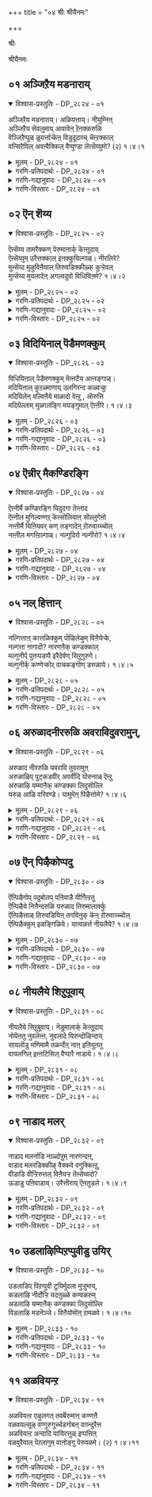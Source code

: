 +++
title = "०४ श्रीः श्रीयैनमः"

+++

श्रीः

श्रीयैनमः

## ०१ अञ्जिऱैय मडनाराय्

<details open><summary>विश्वास-प्रस्तुतिः - DP_२८२४ - ०१</summary>

अञ्जिऱैय मडनाराय्। अळियत्ताय्। नीयुम्निऩ्  
अञ्जिऱैय सेवलुमाय् आवावॆऩ् ऱॆऩक्करुळि  
वॆञ्जिऱैप्पुळ् ळुयर्त्ताऱ्कॆऩ् विडुदूदाय्च् चॆऩ्ऱक्काल्  
वऩ्सिऱैयिल् अवऩ्वैक्किल् वैप्पुण्डा लॆऩ्सॆय्युमो? (२) १।४।१
</details>

<details><summary>मूलम् - DP_२८२४ - ०१</summary>

अञ्जिऱैय मडनाराय्। अळियत्ताय्। नीयुम्निऩ्  
अञ्जिऱैय सेवलुमाय् आवावॆऩ् ऱॆऩक्करुळि  
वॆञ्जिऱैप्पुळ् ळुयर्त्ताऱ्कॆऩ् विडुदूदाय्च् चॆऩ्ऱक्काल्  
वऩ्सिऱैयिल् अवऩ्वैक्किल् वैप्पुण्डा लॆऩ्सॆय्युमो? (२) १।४।१
</details>

<details><summary>गरणि-प्रतिपदार्थः - DP_२८२४ - ०१</summary>

अम् शिऱैय= सुन्दरवाद रॆक्कॆगळुळ्ळ, मडम् = मुग्ध \(तिळिमनस्सिन\), नाराय् = कॊक्करॆये अळियत्ताय् = कनिकरिसुववळागि, नीयुम् = नीनू, निन् = निन्न, अम् शिऱैय = अन्दवाद रॆक्कॆगळ, शेवलुम् आय् = गण्डुकॊक्करॆयू कूडि, आ आ ऎन्ऱु = अय्यो, अय्यो, ऎन्दु, ऎनक्कू = नन्नल्लि, अरुळि = करुणिसि, वॆम् शिऱै = कॆम्पनॆय \(तीक्ष्णवाद\) रॆक्कॆगळ, पुळ् = पक्षियन्नु, उयर् त्तार् क्कु = ध्वजवागि उळ्ळवरिगॆ, ऎन् = नन्न, विडुतूदाय् = कळुहिसिद् दूतळागि, शॆन्ऱक्काल् = होदरॆ \(होदॆयादरॆ\), वन् शिऱैयिल् = कठिणवाद सॆरॆयल्लि, अवन् = अवनु, वैक्किल् = इडुवुदादरॆ, वैप्पु उण्डाल् = आ सॆरॆवासवन्नु अनुभविसुवन्तादरॆ, ऎन् शॆय्युमो = एनागुवुदो? 
</details>

<details><summary>गरणि-गद्यानुवादः - DP_२८२४ - ०१</summary>

सुन्दरवाद रॆक्कॆगळुळ्ळ मुग्ध\(तिळिमनस्सिन\) कॊक्करॆये, \(नन्नन्नु\) कनिकरिसुववळागि, नीनू अन्दवाद रॆक्कॆगळ निन्न गण्डु कॊक्करॆयू कूडि, अय्यो अय्यो ऎन्दु नन्नल्लि करुणिसि, कॆम्पनॆय \(तीक्ष्णवाद\) रॆक्कॆगळ पक्षियन्नु ध्वजवागि उळ्ळवरिगॆ नानु कळुहिसिद दूतळागि होदॆयादरॆ, अवनु \(निम्मन्नु\) कठिणवाद सॆरॆयल्लिरिसुवुदादरॆ, आ सॆरॆमासवन्नु \(नीवु\) अनुभविसुवन्तादरॆ, एनागुवुदो? एनु माडुवुदो? 
</details>

<details><summary>गरणि-विस्तारः - DP_२८२४ - ०१</summary>

इल्लि आळ्वाररु तम्मन्न् ’नायकि’ यागि भाविसिकॊण्डिद्दारॆ. ई नायकिगॆ तन्न प्रियतमनाद ’परमपुरुष’नन्नु कूडिकॊळ्ळबेकॆम्ब महदाशॆ. अगलिकॆय विरहदिन्द तपिसुत्तिद्दाळॆ. तन्न मनद इङ्गितवन्नु तन्न प्रियतमनिगॆ तिळियपडिसुवुदादरू हेगॆ? 

नायकि कॊक्करॆय दम्पतिगळन्नुनोडुत्ताळॆ. अवु आनन्ददिन्द विहरिसुत्तिवॆ. एकाङ्गियागि विरहवेदनॆयन्नु अनुभविसुव तन्नल्लिअवु कनिकरगॊळ्ळबहुदल्लवे? तिळिमनस्सिन हक्किगळाद्दरिन्द, अवुगळन्नु तानु बेडबहुदष्टॆ. तन्न प्रियतमन बळिगॆ कळुहिसबहुदष्टॆ. हक्किगळागि अवु ऎल्लिगॆ बेकॆन्दरॆ अल्लिगॆ हारिहोगबहुदल्ल\! 

हीगॆल्ल योचिसि, नायकियु कॊक्करॆगळन्नु हॊगळि, हुरिदुम्बिसि, गरुडध्वजनाद तन्न स्वामियबळिगॆ तनगागि प्रेमदौत्यवन्नु नडॆसबेकॆन्दु बेडिकॊळ्ळुत्ताळॆ. 

नायकि\(यागि आळ्वाररु\) हेळुत्ताळॆ- कॊक्करॆये निन्न रॆक्कॆगळु ऎष्टु सुन्दर\! निन्न मनस्सु तिळियादद्दु. निन्न पतियू सह सुन्दरने. अवन रॆक्कॆगळु अन्दवागिवॆ. नीविब्बरू दम्पतिगळागि सुखवागि विहरिसुत्तिद्दीरि. नन्नन्नु कण्डिरा? पतियिन्द अगलिद विरहि नानु. नन्न ई परिस्थितिगॆ नीवु मरुगुवुदिल्लवे? नन्नल्लि करुणिसि, नीविब्बरू ईग नन्न प्रेमदूतरागि गरुडध्वजनाद निन्न प्रियतमनल्लिगॆ होगि. अवनल्लि नन्न विरह व्यथॆयन्नु अरिकॆमाडि, अवन मनवॊलिसलु प्रयत्निसबेकु. ई कार्यवन्नु नीवु, ननगागि, नडॆसबल्लिरॆम्ब भरवसॆ ननगिदॆ. आदरॆ, ऒन्दु वेळॆ, स्वामियु निम्मन्नु सॆरॆयल्लिरिसिदरॆ सॆरॆवासवन्नु नीवु अनुभविसबेकागि बन्दरॆ, एनु माडुवुदु? इदॊन्दु अञ्जिकॆ ननगिदॆयल्ल\! इल्लवे, नाने उपेक्षितलादरो? 

भगवन्तन बळि सारिदवरु अमररागि पूर्णतॆयन्नु नडॆयुवुदन्नू, नित्यानन्दवन्ननुभाविसुवुदन्नू ’सॆरॆवास’ वॆन्नोणवे? 

भगवन्त बळि सारिदवरु मत्तॆ ई दुःखसङ्कटगळ लोकक्कॆ बरदे होगबहुदु, अष्टॆ. इदन्नु ’कठिण सॆरॆवास’ ऎन्नुवुदे? 

इल्लि ’कॊक्करॆ’य कार्यभारवेनु? दयावरूपिणियाद श्रीदेवियु भक्तनल्लि करुणिसि, तन्न पतियाद भगवन्तनल्लि भक्तनिगॆ अनुग्रहिसॆन्दु अरिकॆ माडुवुदु कॊक्करॆय कार्यभारवो? इल्लवे, ज्ञानवैराग्यगळॆम्ब ऎरडु रॆक्कॆगळन्नू भक्तियॆम्ब देहवन्नू हॊत्तु, भक्तनन्नु भगवन्तनॊडनॆ कूडिसुव आचार्यनन्तॆ इल्लिकॊक्करॆय कार्यभारवो? इल्लवे भक्तन परभक्ति, परज्ञान \(ऎरडु रॆक्कॆगळु\), मत्तु परमभक्ति\(देह\)गळे कॊक्करॆय कार्यभार नडॆसुवुदो?
</details>

## ०२ ऎन् शॆय्य

<details open><summary>विश्वास-प्रस्तुतिः - DP_२८२५ - ०२</summary>

ऎऩ्सॆय्य तामरैक्कण् पॆरुमाऩार्क् कॆऩ्तूदाय्  
ऎऩ्सॆय्युम् उरैत्तक्काल् इऩक्कुयिल्गाळ्। नीरलिरे?  
मुऩ्सॆय्द मुऴुविऩैयाल् तिरुवडिक्कीऴ्क् कुऱ्ऱेवल्  
मुऩ्सॆय्य मुयलादेऩ् अगल्वदुवो विधियिऩमे? १।४।२
</details>

<details><summary>मूलम् - DP_२८२५ - ०२</summary>

ऎऩ्सॆय्य तामरैक्कण् पॆरुमाऩार्क् कॆऩ्तूदाय्  
ऎऩ्सॆय्युम् उरैत्तक्काल् इऩक्कुयिल्गाळ्। नीरलिरे?  
मुऩ्सॆय्द मुऴुविऩैयाल् तिरुवडिक्कीऴ्क् कुऱ्ऱेवल्  
मुऩ्सॆय्य मुयलादेऩ् अगल्वदुवो विधियिऩमे? १।४।२
</details>

<details><summary>गरणि-प्रतिपदार्थः - DP_२८२५ - ०२</summary>

ऎन् =नन्न, शॆय्यतामरैक्कण् = कॆन्दावरॆयन्तॆ कण्णुगळुळ्ळ, पॆरुमानार् क्कु = परमपुरुषनिगॆ, ऎन् तूदाय् = नन्न दूतरागि, ऎन् शॆय्युम् = नन्न-- उरैत्तक्काल् = अरिकॆ माडिदिरादरॆ, इनम् कुयिल् हाळ् = गुम्पाद कोगिलॆगळे, नीर् अलिरे = नीवु तप्पितस्थरल्ल, मुन् शॆय्द = \(नानु\) हिन्दॆ माडिद, मुऴुविनैयाल् = घोरपापगळिन्द, तिरुवडिक्कीऴ् = भगवन्तन तिरुवडितलदल्लि, कुट्रेवल् = कैङ्कर्यगळन्नु \(दास्यवन्नु\), मुन् = हिन्दॆये, शॆय्य = माडुवुदक्कॆ, मुयलादेन् = प्रयत्निसदादॆ, अहल् वदुवॊ = अगलिरुवुदेयो, विदि = नियम \(क्रम\), इनमे = इन्नु मेलू. 
</details>

<details><summary>गरणि-गद्यानुवादः - DP_२८२५ - ०२</summary>

गुम्पाद कोगिलॆगळे, कॆन्दावरॆयन्तॆ कण्णुगळुळ्ळ नन्न परमपुरुषनिगॆ नन्न दूतरागि नन्न प्रयत्नवन्नु अरिकॆ माडिदिरादरॆ, निम्मदु तप्पल्ल. नानु हिन्दॆ माडिद घोरपापगळिन्द भगवन्तन तिरुवडितलदल्लि \(नन्न\) दास्यवन्नु \(कैङ्कर्यवन्नु\) हिन्दॆये माडुवुदक्कॆ यत्निसदॆ होदॆ. अगलिरुवुदेयो नियम \(विधि\) इन्नु मेलॆ? 
</details>

<details><summary>गरणि-विस्तारः - DP_२८२५ - ०२</summary>

हिन्दिन पाशुरदल्लि नायकियु कॊक्करॆयन्नु तन्न प्रेमदूतनागॆन्दु प्रार्थिसिदळु. दूतनागि अदुमाडबेकाद्देनु ऎम्बुदन्ने कॊक्करॆगॆ तिळिसलिल्ल. “नीनु अल्लिगॆ होदाग, निन्नन्नु सॆरॆमाडिदरॆ, एनु गति?” ऎन्दु अञ्जिकॆयन्नु व्यक्तपडिसिदळु, अष्टॆ. 

ई पाशुरदल्लि नायकिय कण्णु कोगिलॆय गुम्पिन मेलॆ बित्तु. गुम्पिनल्लि गण्डु हॆण्णु कोगिलॆगळु चॆन्नागि बॆरॆतुकॊण्डु आनन्ददिन्द हाडुत्ता कालकळॆयुवुदन्नु नायकि कण्डळु. 

नायकि हेळुत्ताळॆ- गुम्पागि कूडि आनन्दिसुव कोगिलॆगळे, नीवु नन्न प्रेमदूतरागि, नन्न प्रियतमनाद परम पुरुषनल्लिगॆ होगि कॆन्दावरॆयन्तॆ विशालवाद आकर्षकवाद कण्णुगळुळ्ळवनु अवनु. नानु अवनल्लि अनुरक्तळॆन्दू, अवनन्नु कूडिकॊळ्ळलु तवकिसुत्तिद्देनॆ, ऎम्ब नन्न प्रयत्नवन्नु अवनल्लि अरिकॆमाडिकॊळ्ळिरि. नन्न स्वामियु नन्नल्लि करुणिसिदरन्तु ऒळ्ळॆयदु. हागॆ माडदॆ, नन्न विषयदल्लि असड्डॆ कोरिदनॆन्दरॆ, अदु नन्न तप्पे विना, निम्म दौत्यदिन्द बन्द तप्पल्ल. नानु अनेक जन्मगळ हिन्दिनिन्दलू भगवन्तन तिरुवडिगळ दास्यदल्लि तॊडगिद्दिद्दरॆ? अत्तकडॆ नानु प्रयत्न नडॆसले इल्ल. आद्दरिन्दले, नानु हिन्दिनिन्दलू कडुपातकियागि, भगवन्तनिन्द बेर्पट्टु, विरहियागि गोळिडुत्तिरुवुदु, इन्नु मुन्दॆयू सह इदे नन्न विधियागिरबहुदे?
</details>

## ०३ विदियिनाल् पॆडैमणक्कुम्

<details open><summary>विश्वास-प्रस्तुतिः - DP_२८२६ - ०३</summary>

विधियिऩाल् पॆडैमणक्कुम् मॆऩ्ऩटैय अऩ्ऩङ्गाळ्।  
मदियिऩाल् कुऱळ्माणाय् उलगिरन्द कळ्वऱ्कु  
मदियिलेऩ् वल्विऩैये माळादो वॆऩ्ऱु , ऒरुत्ति  
मदियॆल्लाम् मुळ्गलङ्गि मयङ्गुमाल् ऎऩ्ऩीरे। १।४।३
</details>

<details><summary>मूलम् - DP_२८२६ - ०३</summary>

विधियिऩाल् पॆडैमणक्कुम् मॆऩ्ऩटैय अऩ्ऩङ्गाळ्।  
मदियिऩाल् कुऱळ्माणाय् उलगिरन्द कळ्वऱ्कु  
मदियिलेऩ् वल्विऩैये माळादो वॆऩ्ऱु , ऒरुत्ति  
मदियॆल्लाम् मुळ्गलङ्गि मयङ्गुमाल् ऎऩ्ऩीरे। १।४।३
</details>

<details><summary>गरणि-प्रतिपदार्थः - DP_२८२६ - ०३</summary>

विदियिनाल्= भाग्यवशदिन्द, पॆडै मणङ्गुम् = हॆण्णुहक्कियॊडनॆ कूडिकॊण्डिरुव, मॆल् नडैय = मृदुवाद नडगॆय, अन्नङ्गळ् = हंसगळे, मदियिनाल् = बुद्धिपूर्वकवागिये, कुऱळ् माण् आय् = कुळ्ळब्रह्मचारियागि, उलहु इरन्द = लोकगळन्नु अळॆदुकॊण्ड, कळवर् क्कू = कपटवुळ्ळवरिगॆ, मदियिलेन् = बुद्धियिल्लद नन्न, वल् विनैये = क्रूर पापगळे, माळादो = नाशवागुवुदिल्लवल्ल. ऎन्ऱु = ऎन्दु. ऒरुत्ति = ऒब्बळु, मदियॆल्लाम् = मनस्सॆल्ला, उळ् कलङ्गि = पूर्तियागि कलकिहोगि, मयङ्गुम् = हाळागि होगुत्तिद्दाळॆ \(सर्वनाशगॊळ्ळुत्तिद्दाळॆ\), आल् = अय्यो, ऎन्निरे = ऎन्दु हेळिरि. \(ऎन्निरि\). 
</details>

<details><summary>गरणि-गद्यानुवादः - DP_२८२६ - ०३</summary>

भाग्यवशदिन्द हॆण्णुहक्कियॊडनॆ कूडिकॊण्डिरुव, मृदुवाद नडगॆय हंसगळे, बुद्धिपूर्वकवागिये कुळ्ळ ब्रह्मचारियागि लोकगळन्नु अळॆदुकॊण्ड कपटवुळ्ळवरिगॆ बुद्धियिल्लदवळाद नन्न क्रूरपापगळे नाशवागुवुदिल्लवल्ल ऎन्दु ऒब्बळ मनस्सॆल्ला पूर्तियागि कलकिहोगि सर्वनाशगॊळ्ळुत्तिद्दाळॆ, अय्यो ऎन्दु हेळिरि. 
</details>

<details><summary>गरणि-विस्तारः - DP_२८२६ - ०३</summary>

हिन्दिन पाशुरदल्लि नायकियु कोगिलॆय हिण्डन्नु तन्न कडॆय दूतरन्नागि भगवन्तनल्लिगॆ होगबेकॆन्दु प्रार्थिसिदळु. स्वामिय तिरुवडिगळ सेवॆयल्लि तॊडगलु तन्न पूर्वकृतपापगळे अड्डिमाडुत्तिवॆ ऎम्ब सङ्गतियन्नु भगवन्तनल्लि अरिकॆमाडिरि ऎन्दु बेडिदळु. 

ई पाशुरदल्लि नायकिगॆ हंसदम्पतिगळु ऒदगि बरुत्तवॆ.

हिन्दॆ, ऒन्दु कालदल्लि बलिचक्रवर्तियु तन्न सद्गुणगळिन्दले, अदरल्लू तन्न कॊडुगैयिन्दले, मूरुलोकगळन्नू जयिसुवन्थ समर्थनागिद्दनु. बेडिदवरिगॆ ’इल्ल’वॆन्नदॆ, बेडिद्दन्नु कॊडुत्तिद्दनु. अवनन्नु जयिसुवुदे दुस्तरवायितु. भगवन्तनु अवनन्नु निग्रहिसुवुदक्कागि, बेकॆन्तले \(बुद्धिपूर्वकवागिये\) कुळ्ळब्रह्मचारिय रूपवन्नुतळॆदु, बलिचक्रवर्तिय यागशालॆयन्नु प्रवेशिसि, अल्लि बलिचक्रवर्तियन्नु याचिसिदनु. तन्न हॆज्जॆयल्लि मूरेमूरु हॆज्जॆयष्टु नॆलवन्नु तनगॆ कॊडॆन्दनु. अदन्नु कॊट्टॆनॆन्द कूडले भगवन्तनु तन्न कपट वेषवन्नु तॊरॆदु, त्रिविक्रमनागि बॆळॆदु लोकगळॆल्लवन्नू तन्न ऎरडे हॆज्जॆगळिन्द अळॆदुकॊण्डु, मूरनॆय हॆज्जॆयन्नु बलिचक्रवर्तिय नॆत्तिय मेलिट्टु अवनन्नु अनुग्रहिसिदनु.

इदु भगवन्तन वामन-त्रिविक्रमावतारद प्रशंसॆयष्टॆ. ज्ञानस्वरूपने आगि, ’साटियिल्लद चतुरनागि’ भगवन्तनु सद्गुणवन्तनाद बलिचक्रवर्तिय बळिगॆ ’कपट’ रूपदल्लि बन्दु, याचिसि, अदरिन्दले अवनन्नु अनुग्रहिसिदनाद्दरिन्द, तनगू अदे रीतियल्लि यावुदादरू जाण उपायवन्नु तोरिसिकॊट्टु, अदर मूलक तन्न पापराशियन्नॆल्ला तॊडॆदु हाकलारॆने स्वामि ऎम्बुदु नायकिय हम्बल. 

नायकि हेळुत्ताळॆ- हंसगळे, निम्म भाग्य हिरिदु. नीवु निम्म हॆण्णुगळॊडनॆ कूडिकॊण्डिद्दीरि. ऒट्टागि,मृदुवागि नडॆदाडुत्ता नलिदाडुत्तिद्दीरि. नीवु ननगॆ उपकारमाडबेकु. नन्न प्रियतमनाद परमपुरुषन बळिगॆ होगि नन्न सङ्कटवन्नु अवनिगॆ अरिकॆ माडबेकु. अनेक जन्मगळिन्दलू नानु पापगळन्नु माडुत्तले बन्दिद्देनॆ. अवुगळॆल्लवू ऒट्टागि नन्नन्नु बाधिसुत्तिवॆ. अवुगळन्नु तॊडॆदु हाकुवुदक्कॆ आगुवुदे इल्लवल्ल ऎम्बुदु नन्न सङ्कट. नन्न मनस्सु पूर्तियागि कलकि होगिदॆ. सर्वनाशवागुत्तिदॆ. ई विषयवन्नुनन्न प्रियतमदल्लि नन्न परवागि अरिकॆमाडुविरा?
</details>

## ०४ ऎन्नीर् मैकण्डिरङ्गि

<details open><summary>विश्वास-प्रस्तुतिः - DP_२८२७ - ०४</summary>

ऎऩ्नीर्मै कण्डिरङ्गि यिदुदगा तॆऩ्ऩाद  
ऎऩ्नील मुगिल्वण्णऱ् कॆऩ्सॊलियाऩ् सॊल्लुगेऩो  
नऩ्ऩीर्मै यिऩियवर् कण् तङ्गादॆऩ् ऱॊरुवाय्च्चॊल्  
नऩ्ऩील मगऩ्ऱिल्गाळ्। नल्गुदिरो नल्गीरो? १।४।४
</details>

<details><summary>मूलम् - DP_२८२७ - ०४</summary>

ऎऩ्नीर्मै कण्डिरङ्गि यिदुदगा तॆऩ्ऩाद  
ऎऩ्नील मुगिल्वण्णऱ् कॆऩ्सॊलियाऩ् सॊल्लुगेऩो  
नऩ्ऩीर्मै यिऩियवर् कण् तङ्गादॆऩ् ऱॊरुवाय्च्चॊल्  
नऩ्ऩील मगऩ्ऱिल्गाळ्। नल्गुदिरो नल्गीरो? १।४।४
</details>

<details><summary>गरणि-प्रतिपदार्थः - DP_२८२७ - ०४</summary>

ऎन् = नन्न, नीर् मै = सहजस्वभाववन्नु \(ईगिन स्थितियन्नु\), कण्डु = नोडिदवनागि, इरङ्गि = कनिकरिसि, इदु तहादु = इदु तक्कद्दल्ल, ऎन्नाद = ऎन्नदॆ इरुव, ऎन् = नन्न, नीलमुहिल् वण्णर् क्कू = नीलमेघद बण्णवुळ्ळवरिगॆ, ऎन् शॊल्लि = एनॆन्दु \(एनन्नु\) हेळि, यान् =नानु, शॊल्लुहेनो = हेळबल्लॆनो, नल् नीर् मै = ऒळ्ळॆय गुण \(स्वभाववु\), इनि = इन्नु, अवर् कण् = अवरल्लि, तङ्गादु = उळियुवुदिल्ल, ऎन्ऱु = ऎन्दु, ऒरु वाय् शॊल् = ऒन्दु बायि मातन्नु, नल् = ऒळ्ळॆय, नीलम् = नीलवर्णद, महन्ऱिल् हाळ् = नीरपक्षिगळे, नल् हु दिरो = हेळुविरो, नल् हीरो = हेळलारिरो \(करुणिसलारिरो\)? 
</details>

<details><summary>गरणि-गद्यानुवादः - DP_२८२७ - ०४</summary>

नन्न सहजस्वभाववन्नु \(ईगिन स्थितियन्नु\) नोडिदवनागि, कनिकरिसि, इदु तक्कद्दल्ल ऎन्नदॆ इरुव नन्न नीलमेघद बण्णवुळ्ळवरिगॆ, ’नानु एनॆन्नलि? एनु हेळबल्लॆ? ऒळ्ळॆय गुण \(स्वभाव\)वु इन्नु अवरल्लि उळियुवुदिल्ल’ ऎन्दु ऒन्दु बायिमातन्नु, सुन्दरवाद नीलिबण्णद नीरहक्किगळे, हेळुविरो, \(करुणिसि\) हेळलारिरो? 
</details>

<details><summary>गरणि-विस्तारः - DP_२८२७ - ०४</summary>

हिन्दिन मूरु पाशुरगळल्लि नायकिय मनदल्लि ऒन्दु भरवसॆ इत्तु. तन्न प्रियतमनु तन्नन्नु ऎन्दिगू अलक्षिसुवुदिल्लवॆन्दू, तानु दूतरन्नु कळुहिसिद्दरिन्द तनगॆ ऒळ्ळॆयदे आगुवुदॆन्दू भाविसिद्दळु. ई कारणदिन्द कॊक्करॆयन्नु, कोगिलॆयन्नु, हंसगळन्नु तन्न दूतरन्नागि अवनल्लिगॆ कळुहिसिदळु. तन्न पेचिन परिस्थितियन्नू, अगलिकॆय सङ्कटवन्नू, प्रियतमनॊडनॆ कूडिकॊळ्ळबेकॆम्ब महदाशॆयन्नू दूतर मूलक तिळिसलु यत्निसिदळु. तन्न मर्यादॆगॆ अड्डिबरदन्तॆ, तन्न प्रियतमन तिरुवडिगळ सेवॆगॆ अड्डियागुत्तिरुव जन्मजन्मगळ क्रूरपापगळन्नु तॊडॆदु हाकुवुदक्कॆ तक्क मार्ग तनगॆ तिळियलिल्लवॆन्दू, आ बगॆगॆ तन्न सङ्कटवन्नु प्रियतमनल्लि अरिकॆमाडिकॊळ्ळबेकॆन्दु दूतरिगॆ हेळिद्दळु. आ तन्न दूतरु तन्न मनवियन्नु तन्न प्रियतमनिगॆ तिळिसिदरो इल्लवो ऎम्ब अनुमानकण्डु बन्तु.

ईग, नायकि मत्तॊन्दु दूतनन्नु कण्डुकॊण्डिद्दाळॆ. नीलिबण्णद नीरहक्किगळु अवु. 

नायकि हेळुत्ताळॆ- सुन्दरवाद नीलिय नीरहक्किगळे, नन्न हिन्दिन दूतर मातिगॆ ओगॊट्टु नन्न प्रियतमनु नन्न बळिगॆ ई वेळॆगॆ बरबहुदित्तु, बरलिल्ल. नन्न सहज स्वभाववेनॆम्बुदन्नू नन्न ईगिन परिस्थितियन्नू अवनु अरितिद्दानॆ. आदरू नन्नल्लि मरुकगॊळ्ळलिल्ल. इदॆल्ल निनगॆ तक्कद्दल्ल. हीगॆ सङ्कटपडबारदु. अधैर्यपडबेड” ऎम्ब ऒन्दॆरडु समाधानद मातुगळन्नादरू हेळिहोगबहुदित्तु. नन्न नीलमेघश्यामनिगॆ नानु हेळि कळुहिसुवुदादरू एनिदॆ? तिळिवळिकॆ इल्लद नानु एनु हेळबल्लॆ? आदरॆ नम्बिदवर विषयदल्लि अवनु हीगॆये उदासीननागि नडॆयुत्ता होदरॆ, अवन सद्गुणगळू अवन ऒळ्ळॆय स्वभावगळू, इन्नु मुन्दॆ, अवनल्लि उळियुवुदिल्ल ऎम्ब ऒन्दु मातन्नु मात्रवे हेळिरि. हेळुविरो? हेळलारिरो? हेळुवुदिल्लवो?
</details>

## ०५ नल् हित्तान्

<details open><summary>विश्वास-प्रस्तुतिः - DP_२८२८ - ०५</summary>

नल्गित्ताऩ् कात्तळिक्कुम् पॊऴिलेऴुम् विऩैयेऱ्के,  
नल्गत्ता ऩागादॊ? नारणऩैक् कण्डक्काल्  
मल्गुनीर्प् पुऩऱ्पडप्पै इरैदेर्वण् सिऱुगुरुगे।  
मल्गुनीर्क् कण्णेऱ्कोर् वाचकङ्गॊण् डरुळाये। १।४।५
</details>

<details><summary>मूलम् - DP_२८२८ - ०५</summary>

नल्गित्ताऩ् कात्तळिक्कुम् पॊऴिलेऴुम् विऩैयेऱ्के,  
नल्गत्ता ऩागादॊ? नारणऩैक् कण्डक्काल्  
मल्गुनीर्प् पुऩऱ्पडप्पै इरैदेर्वण् सिऱुगुरुगे।  
मल्गुनीर्क् कण्णेऱ्कोर् वाचकङ्गॊण् डरुळाये। १।४।५
</details>

<details><summary>गरणि-प्रतिपदार्थः - DP_२८२८ - ०५</summary>

नल् हि तान् = ताने सृष्टिसिद, पॊऴिल् एऴुम् = एळु लोकगळू, कान्दु = सुट्टुहोगुवुदन्नु, अळिक्कूम् = कापाडुववनु, विनैयोऱ् के = पापगळन्नु माडिदवळिगॆ \(पापिष्ठळाद ननगॆ\) नल् ह तान् = कृपॆमाडुवुदे, आहादो = आगदो, नार्‍अणनै = नारायणनन्नु, कण्डक्काल् = कण्डरॆ, मल् हु =तुम्बिरुव, नीर् = नीरिन, पुनल् = प्रवाहद, पडप्पै = मग्गुलप्रदेशगळल्लि, इरै = आहारवन्नु, तेर् = हुडुकुव, वण् = सॊबगिन, शिऱु कुरुहे = चिक्कबकपक्षिये, मल् हु नीर् = नीरु तुम्बिरुव, कण्णिऱ् कु = कण्णिनवळिगॆ \(ननगॆ\), ओर् वाशहम् = ऒन्दु मातन्नु, \(वार्तॆयन्नु\), कॊण्डु = तन्दु, अरुळाये = कृपॆ माडु. 
</details>

<details><summary>गरणि-गद्यानुवादः - DP_२८२८ - ०५</summary>

ताने सृष्टिसिद एळु लोकगळू सुट्टु हाळागदन्तॆ कापाडुववनिगॆ पापिष्ठळाद नन्नल्लि कृपॆमाडुवुदक्कॆ आगुवुदिल्लवे? तुम्बु नीरिन प्रवाहद मग्गुल प्रदेशगळल्लि आहारवन्नु हुडुकुव चिक्क बकपक्षिये. नारायणनन्नु कण्डरॆ \(कण्डाग\) नीरु तुम्बिरुव कण्णिनवळाद ननगॆ ऒन्दु वार्तॆयन्नु तन्दु कृपॆ माडु. 
</details>

<details><summary>गरणि-विस्तारः - DP_२८२८ - ०५</summary>

हिन्दिन पाशुरदल्लि नायकियु तन्न प्रियतमनन्नु कुरितु स्वल्प मार्मिकवागिये मातनाडिदळु.; आदरॆ, ई पाशुरदल्लि अवळु विरहियागि, प्रेमियागि, मातनाडुत्तिद्दाळॆ.

महामहिमनाद भगवन्तनिगॆ यावुदु तानॆ असाध्य? प्रळयकालबन्दाग, ताने सृष्टिसिद एळु लोकगळू सुट्टु नाशवागुव स्थितियल्लिद्दाग, अवष्टन्नू अवनु तन्न हॊट्टॆयल्लि अडगिसिट्टुकॊण्डु कापाडिदनल्लवे? पापिष्ठळाद ऒब्ब हॆङ्गसिन पापगळन्नु तॊडॆदुहाकि, अवळन्नु मुक्तिगॊळिसलारने? 

भगवन्तनाद नारायणन परमकारुण्यवन्नू, परमोपकारवन्नू इल्लि सूचिसलागिदॆ. 

नायकि हेळुत्ताळॆ- तुम्बु प्रवाहद दडदल्लि आहारवन्नु हुडुकुत्तिरुव बकपक्षिये, भगवन्तनाद नारायणनन्नु नीनु काणुवॆयल्ल\! कण्डाग, अवनॊडनॆ कूडिकॊळ्ळबेकॆन्दु आशिसुत्ता दुःखिसुव ई हॆङ्गसिन सङ्कटवन्नु कुरितु अवनिगॆ अरिकॆमाडु. अवळ पापराशियन्नु निर्मूलगॊळिसबेकॆन्दु हेळु. अवनिन्द ऒन्दु शुभावार्तॆयन्नु ननगॆ तन्दु उपकारमाडुवॆया?
</details>

## ०६ अरुळादनीररुळि अवराविदुवरामुन्,

<details open><summary>विश्वास-प्रस्तुतिः - DP_२८२९ - ०६</summary>

अरुळाद नीररुळि यवरावि तुवरामुऩ्  
अरुळाऴिप् पुट्कडवीर् अवर्वीदि यॊरुनाळ् ऎऩ्ऱु  
अरुळाऴि यम्माऩैक् कण्डक्का लिदुसॊल्लि  
यरुळ् आऴि वरिवण्डे। यामुमॆऩ् पिऴैत्तोमे? १।४।६
</details>

<details><summary>मूलम् - DP_२८२९ - ०६</summary>

अरुळाद नीररुळि यवरावि तुवरामुऩ्  
अरुळाऴिप् पुट्कडवीर् अवर्वीदि यॊरुनाळ् ऎऩ्ऱु  
अरुळाऴि यम्माऩैक् कण्डक्का लिदुसॊल्लि  
यरुळ् आऴि वरिवण्डे। यामुमॆऩ् पिऴैत्तोमे? १।४।६
</details>

<details><summary>गरणि-प्रतिपदार्थः - DP_२८२९ - ०६</summary>

अरुळाद नीर् = करुणिसद नीवु, अरुळि = कृपॆदोरि, अवर् = अवर \(निन्न भक्तळ\) आवि = जीववु, तुवराद मुन् = बहळ सङ्कटगॊळ्ळुवुदक्कॆ मुञ्चॆये, अरुळ् आऴि = कृपापूर्णनाद, पुळ् = पक्षियन्नु, कडवीर् = नडॆसुत्तीरि, अवर् वीदि = अवळिरुव बीदियल्लि, ऒरुनाळ् = ऒन्दु दिन, ऎन्ऱु = ऎन्दु, अरुऴ् आऴि = कृपासागरनाद, अम्मानै = स्वामियन्नु, कण्डक्काल् = कण्डाग \(कण्डरॆ\), इदु शॊल्लि = ई मातन्नु हेळि, अरुळ् = अनुग्रहिसु, आऴि = दुण्डगॆ, वरि = सुन्दरवाद, वण्डे = दुम्बिये, यामुम् = नावू सह, ऎन् = एनु \(ऎन्थ\), पिऱैत्तोमे = अपराद \(पाप\) माडिद्देवो? 
</details>

<details><summary>गरणि-गद्यानुवादः - DP_२८२९ - ०६</summary>

दुण्डगॆ सुन्दरवागिरुव दुम्बिये, कृपासागरनाद स्वामियन्नु कण्डाग ई मातन्नु हेळि उपकारमाडु- करुणिसद नीवु कृपॆदोरि अवर \(निन्न भक्तळ\) जीववु बहळ सङ्कटक्कॆ ऒळगागुवुदक्कॆ मुञ्चितवागिये, कृपापूर्णनाद पक्षियन्नु ऒन्दु दिन \(सल\) अवर बीदियल्लि नडॆसुविरि. नावू सह ऎन्थ पापमाडिद्देवो? 
</details>

<details><summary>गरणि-विस्तारः - DP_२८२९ - ०६</summary>

नायकि हेळुत्ताळॆ- दुण्डगॆ सुन्दरवागिरुव दुम्बिये, भगवन्तनन्नु नीनु कण्डद्दे आदरॆ, नन्न विषयवागि मातुगळन्नु स्वामिगॆ तिळिसुवॆया? “स्वामी, कृपासागरने नीनु. निन्न वाहनवागिरुव गरुडनू सह कृपापूर्णने. आदरेको. ई दीनळ मेलॆ निनगॆ करुणॆ बरलिल्ल\! नानु कडुपापि\! इवळ जीववु कडु सङ्कटदिन्द नशिसि होगुवुदक्कॆ मुञ्चितवागिये, इवळ मेलॆ कृपॆमाडु- गरुडारूढनागि, ऒन्दु सल इवळ बीदियल्लि बिजयमाडिसि, अनुग्रहिसु. 

भगवन्तन ऎदॆयल्लि कूगाडुव अपरूपवाद परिमळदिन्द घमघमिसुव तुलसिय मालॆय मकरन्दक्कागि आशिसि, दुम्बियु भगवन्तनन्नु समीपिसिये तीरुवुदु. आग, भगवन्तनल्लि तन्न सङ्कटद मातन्नु अदु अरिकॆ माडबहुदल्लवे? – हीगिरबहुदु नायकिय योचनॆ दुम्बियन्नुद्देशिसि हेळुवाग.
</details>

## ०७ ऎन् पिऴैकोप्पदु

<details open><summary>विश्वास-प्रस्तुतिः - DP_२८३० - ०७</summary>

ऎऩ्पिऴैगोप् पदुबोलप् पऩिवाडै यीर्गिऩ्ऱतु  
ऎऩ्पिऴैये निऩैन्दरुळि यरुळाद तिरुमालार्क्कु  
ऎऩ्पिऴैत्ताळ् तिरुवडियिऩ् तगविऩुक् कॆऩ् ऱॊरुवाय्च्चॊल्  
ऎऩ्पिऴैक्कुम् इळङ्गिळिये। याऩ्वळर्त्त नीयलैये? १।४।७
</details>

<details><summary>मूलम् - DP_२८३० - ०७</summary>

ऎऩ्पिऴैगोप् पदुबोलप् पऩिवाडै यीर्गिऩ्ऱतु  
ऎऩ्पिऴैये निऩैन्दरुळि यरुळाद तिरुमालार्क्कु  
ऎऩ्पिऴैत्ताळ् तिरुवडियिऩ् तगविऩुक् कॆऩ् ऱॊरुवाय्च्चॊल्  
ऎऩ्पिऴैक्कुम् इळङ्गिळिये। याऩ्वळर्त्त नीयलैये? १।४।७
</details>

<details><summary>गरणि-प्रतिपदार्थः - DP_२८३० - ०७</summary>

ऎन् बु = ऎलुबिनल्लि, इळै = ऎळॆयन्नु, कोप्पदु पोल = पोणिसुवहागॆ, पनिवाडै = शीतमारुतवु, ईर् किन्ऱ = बाधिसुत्तिरुव, ऎन् = नन्न, पिऴैये = पापगळन्ने, निनैन्दु = चिन्तिसुत्ता, अरुळि = कनिकरिसि, अरुळाद = कृपॆतोरद, तिरुमालार् क्कू = सर्वेश्वरनिगॆ, ऎन् पिऱैत्ताळ् = नन्नन्नु कापाडिदवळु, तिरुवडियिन् = स्वामियाद तम्म, तहविनुक्कु= कृपाश्रयक्कागि, ऎन्ऱु = ऎन्दु, ऒरु वाय् शॊल् = ऒन्दु मातन्नु हेळु, ऎन् पिऴैक्कूम् = नन्नन्नु बदुकिसुव, इळकिळिये = ऎळॆयगिळिये, यान् = नानु, वळर् त्त = बॆळॆसिद, नी = नीनु, अलैये = अल्लवे? 
</details>

<details><summary>गरणि-गद्यानुवादः - DP_२८३० - ०७</summary>

शीतमारुतवु ऎलुबिनल्लि ऎळॆयन्नु पोणिसुव हागॆ बाधिसुत्तिरुव नन्न पापगळन्ने चिन्तिसुत्ता कनिकरिसि, कृपॆतोरद सर्वेश्वरनिगॆ “स्वामियाद तम्म कृपाश्रयक्कॆ नन्नन्नु कापाडिदवळु” ऎन्दु ऒन्दु मातन्नु हेळु, नन्नन्नु बदुकिसुव ऎळॆय गिळिये. निन्नन्नु बॆळॆसिदवळल्लवे नानु? 
</details>

<details><summary>गरणि-विस्तारः - DP_२८३० - ०७</summary>

“शीतमारुतवु ऎलुबिनल्लिऎळॆयन्नु पोणिसुव हागॆ.....................................चिन्तिसुत्ता कनिकरिसि” – ऎलुबिनल्लि रन्ध्रवन्नु कॊरॆदु दारद ऎळॆयन्नु पोणिसुवुदु कष्टद कॆलस. शीतमारुतवे आ कॆलस माडतॊडगिदरॆ, नन्न आ सङ्कटवन्नु हेगॆ विवरिसुवुदु? नन्न पापगळु कूडिकॊण्डु नन्नन्नु इन्नू हॆच्चु सङ्कटक्कॆ ऒळगू माडिवॆ. नन्न आत्मीयवाद आशॆय पूरैकॆगॆ अड्डियागिवॆ. इदन्नु कुरितु योचिसुत्ता नानु कृशवागि होगिद्देनॆ. ई नन्न दुरवस्थॆयन्नु कुरितु सर्वेश्वरनु गमनिसि, नन्नल्लि मरुकगॊळ्ळबेकल्लवे? 

नायकि हेळुत्ताळॆ- ऎळॆयगिळिये, नानु निन्नन्नु प्रीतियिन्द साकि बॆळॆसिदॆनल्लवे? नन्न परिस्थितियन्नु कण्डु नीनु मरुकगॊण्डु, ननगॊन्दु उपकारमादुवॆया? नन्न प्रियतमनाद सर्वेश्वरनु करुणासागरने आदरू, इदुवरॆगॆ अवनु नन्नल्लि कृपॆदोरलिल्ल. नन्न अपारवाद पापगळन्नु गमनिसिये अवनु नन्नल्लि करुणॆतोरुवनॆन्दु नानु भाविसिद्दॆ. अवनु कनिकरिसलिल्ल. आद्दरिन्द, नीनु अवन बळिगॆ होगु. नन्न परवागि, नन्नन्नु कुरितु ऒन्दु मातन्नाडि बा. नीनु अवनिगॆ हेळु- “इवळु सद्गुणवन्तॆ. नन्नन्नु साकि सलहिदवळु. ईग इवळु कडुसङ्कटदिन्द तॊळलुत्तिद्दाळॆ. निम्म कृपाश्रयक्कागि कातरगॊण्डिद्दाळॆ. अदु दॊरॆयितॆन्दरॆ, इवळु निजवागियू बदुकुत्ताळॆ. नन्न मुद्दिन गिळिये, नन्न स्वामियल्लि ई मातन्नु हेळि, नन्नन्नु बदुकिसु. 

यावुदु निजवाद बदुकु? ऎल्ल चेतनरन्तॆ, सामान्यवागि पापमाडुत्तले हुट्टु-सावुगळन्ननुभविसुत्तिरुवुदे? इल्लवे? भगवन्तन कृपाश्रयक्कॊळगागि, अवन नित्यसेवॆयल्लि तॊडगुवुदे?
</details>

## ०८ नीयलैये शिऱुपूवाय्

<details open><summary>विश्वास-प्रस्तुतिः - DP_२८३१ - ०८</summary>

नीयलैये सिऱुबूवाय्। नॆडुमालार्क् कॆऩ्तूदाय्  
नोयॆऩतु नुवलॆऩ्ऩ, नुवलादे यिरुन्दॊऴिन्दाय्  
सायलॊडु मणिमामै तळर्न्देऩ् नाऩ् इऩियुऩतु  
वायलगिल् इऩ्ऩटिसिल् वैप्पारै नाडाये। १।४।८
</details>

<details><summary>मूलम् - DP_२८३१ - ०८</summary>

नीयलैये सिऱुबूवाय्। नॆडुमालार्क् कॆऩ्तूदाय्  
नोयॆऩतु नुवलॆऩ्ऩ, नुवलादे यिरुन्दॊऴिन्दाय्  
सायलॊडु मणिमामै तळर्न्देऩ् नाऩ् इऩियुऩतु  
वायलगिल् इऩ्ऩटिसिल् वैप्पारै नाडाये। १।४।८
</details>

<details><summary>गरणि-प्रतिपदार्थः - DP_२८३१ - ०८</summary>

नी अलैये = नीने अल्लवे, शिऱु पूवाय् = चिक्कहक्किये \(पूवै हक्किये\), नॆडुमालार्क्कु = सर्वेश्वरनिगॆ, ऎन् तूदाय् = नन्न दूतनागि, नोय् ऎनदु = नन्न सङ्कटवन्नु, नुवल् ऎन्न = प्रकटपडिसु ऎन्दरॆ, नुवलादे = हेळदन्तॆये, इरुन्दु ऒऴिन्दाय् = इदु बिट्टॆयल्ल, शायलॊडु = सॊबगिनिन्द कूडिद, मणि मामै = रत्नदन्थ रूपवन्नु, तळर्न्देन् नान् = कळॆदुकॊण्डॆनु नानु, इनि = इन्नु मेलॆ, उनदु = निन्न, वाय् अलहिल् = कॊक्किनॊळगॆ, इन् = इनिदाद \(मधुरवाद\), अडिशिल् = अन्नवन्नु \(आहारवन्नु\), वैप्पारै = इरिसुववरन्नु, नाडाये = हुडुकिको. 
</details>

<details><summary>गरणि-गद्यानुवादः - DP_२८३१ - ०८</summary>

पुट्टहक्किये, नीने अल्लवे सर्वेश्वरन बळिगॆ नन्न दूतनागि, नन्न सङ्कटवन्नु प्रकटपडिसु ऎन्दरॆ, हेळदन्त्लॆये इद्दुबिट्टॆयल्ल\! सॊबगिनिन्द कूडिद रत्नदन्थ रूपवन्नु नानु कळॆदुकॊण्डॆ. इन्नु मेलॆ निन्न कॊक्किनॊळक्कॆ इनिदाद \(सिहियाद\) अन्नवन्नु इरिसुववरन्नु हुडुकिको. 
</details>

<details><summary>गरणि-विस्तारः - DP_२८३१ - ०८</summary>

नायकियु इदुवरॆगॆ बेरॆबेरॆ पक्षिगळन्नु तन्न प्रेमदूतरन्नागि माडिकॊण्डु, सर्वेश्वरनल्लिगॆ \(तन्न प्रियतमनल्लिगॆ\) कळुहिसिकॊट्टळष्टॆ. अवळिन्द हॊरहॊरट याव हक्कियू अवळ बळिगॆ मरळलिल्लवॆन्दु तोरुत्तदॆ. अवु ऒन्दॊन्दू तम्मतम्म कार्यवन्नु पूर्णगॊळिसिदवॆन्दो, भगवन्तनु इष्टादरू कृपॆतोरलिल्लवॆन्दो अवळु ऎणिसिद्दिरबेकु. आदरॆ, अवळिन्द हॊरहॊरट ऒन्दु पुट्टहक्कि मात्र अवळल्लिगॆ मरळितु. अदर रीतियन्नु कण्डु अवळिगॆ तोरितु, अदु तन्न कॆलसवन्नु पूरैसदॆये हिन्तिरुगिदॆयॆन्दु. स्वार्थियाद अदर मेलॆ नायकिगॆ कोप बन्तु. 

नायकि हेळुत्ताळॆ- ऎलॆ पुट्टहक्किये, निन्नन्नु नानु बहळ मुद्दागिबॆळॆसिदॆनल्लवे? सिहियाद उणिसन्नु निन्न निन्न बायल्लि इरिसुत्तिद्दॆनल्लवे? सिहियाद उणिसन्नु निन्न निन्न बायल्लि इरिसुत्तिद्दॆनल्लवे? नन्न प्रेमदूतनागि प्रियतमनाद भगवन्तनल्लिगॆ होगॆन्दू, नन्न गाढप्रेमवन्नू अवन अगलिकॆय सङ्कटवन्नू \(विरह वेदनॆयन्नू\) अवनल्लि प्रकटगॊळिसि बारॆन्दु हेळि कळुहिदॆनल्लवे? नीनु होगि माडिद्दादरू एनु? भगवन्तन सम्मुखदल्लि बायिबिडदन्तॆ इद्दु, नन्न बळिगॆ मत्तॆ बन्दु बिट्टॆयल्ल\! नन्न दुस्थितियन्नु कण्डॆया? नन्न हॊळपु होयितु. सॊबगु होयितु. रत्नदन्थ रूपहोयितु. सॊक्कि सॊरगुत्तिद्देनॆ. ऎन्थ कृतघ्नतॆ निन्नदु\! इन्नु मेलॆ, निन्न विषयदल्लि नानू कृतङ्ञतॆ इल्लदवळु, कण्डॆया\! निन्न कॊक्किगॆ प्रीतियिन्द सिहियाद उणिसन्नु कॊडुववरन्नु नीनु हुडुकिकॊण्डु होगु. नन्नल्लिगॆ मत्तॆ बरबेड\!
</details>

## ०९ नाडाद मलर्

<details open><summary>विश्वास-प्रस्तुतिः - DP_२८३२ - ०९</summary>

नाडाद मलर्नाडि नाळ्दोऱुम् नारणन्दऩ्,  
वाडाद मलरडिक्कीऴ् वैक्कवे वगुक्किऩ्ऱु,  
वीडाडि वीऱ्ऱिरुत्तल् विऩैयऱ्ऱ तॆऩ्सॆय्वदो?  
ऊडाडु पऩिवाडाय्। उरैत्तीराय् ऎऩतुडले। १।४।९
</details>

<details><summary>मूलम् - DP_२८३२ - ०९</summary>

नाडाद मलर्नाडि नाळ्दोऱुम् नारणन्दऩ्,  
वाडाद मलरडिक्कीऴ् वैक्कवे वगुक्किऩ्ऱु,  
वीडाडि वीऱ्ऱिरुत्तल् विऩैयऱ्ऱ तॆऩ्सॆय्वदो?  
ऊडाडु पऩिवाडाय्। उरैत्तीराय् ऎऩतुडले। १।४।९
</details>

<details><summary>गरणि-प्रतिपदार्थः - DP_२८३२ - ०९</summary>

नाडाद = हुडुकलागदिरुव, मलर् = हूवन्नु, नाडि = हुडुकि, नाळ् तोऱुम् = दिनवॆल्लवू \(यावागलू\), नारणन् तन् = श्रीमन्नारायणन, वाडाद = बाडद, मलरडिक्कीऴ् = पादकमलगळ बळियल्लि \(कॆळगॆ\), वैक्कवे = इरिसबेकॆन्तले, वहुक्कुन्ऱु = नियमिसिकॊण्डु, वीडु आदि = बिडुगडॆयन्नु अनुभविसुत्ता, वीट्रिरुत्तल् = विशिष्टरीतियल्लिरुवुदु, विनैयट्रदु = पापविल्लद्दु \(फलविल्लद्दु\) ऎन् शॆय् वदो = एनु माडबेको, ऊडु आदु = नडुवॆ बीसुव, पनिवाडाय् = शीतमारुतवे \(चळिगाळिये\), उरैत्तु = \(भगवन्तनल्लि\) दौत्यनडॆसि, ऎनदु उडले = नन्न देहवन्नु, ईराय् = तम्पुगॊळिसु. 
</details>

<details><summary>गरणि-गद्यानुवादः - DP_२८३२ - ०९</summary>

हुडुकलागदिरुव हूवन्नु हुडुकि यावागलू श्रीमन्नारायणन बाडद पादकमलगळ बळियल्लि \(कॆळगॆ\) इरिसबेकॆन्तले नियमिसिकॊण्डु, बिडुगडॆयन्नु अनुभविसुत्ता विशिष्ट रीतियल्लिरुवुदु पापविल्लद्दु. एनु माडबेको? नडुवॆ बीसुव चळिगाळिये \(भगवन्तनल्लि\) दौत्यनडॆसि, नन्न देहवन्नु तम्पुगॊळिसु. 
</details>

<details><summary>गरणि-विस्तारः - DP_२८३२ - ०९</summary>

अहिंसॆ, इन्द्रियनिग्रह, सर्वभूतदयॆ, क्षमॆ, ज्ञान, तपस्सु, ध्यान, मत्तु सत्य – इवन्नु भगवन्तनिगॆ अर्पिसलेबेकाद ’हुडुकलागद हूगळु’ ऎन्नलागुत्तदॆ. ऎन्दरॆ, प्रकृति जन्यवाद इतर ऎल्ल हूगळन्तॆ, हुडुकि तरतक्क हूगळु इवल्ल. अभ्यासमाडि सम्पादिसिकॊळ्ळबेकाद बहळ उत्तम गुणगळु इवु. पापगळन्नु कळॆदु, परिशुद्धगॊळिसि, चेतननन्नु भगवत्सेवॆगॆ योग्यवागिसुवन्थ सद्गुणगळिवु. ई गुणगळ दॆसॆयिन्द भावत्कृपॆयुण्टागि, चेतननिगॆ बिडुगडॆयुण्टादरॆ, भगवन्तन नित्यकैङ्कर्यदल्लि तॊडगि, नित्यानन्दवन्ननुभविसुत्ता कालकळॆयुवुदक्कॆ साध्यवागुत्तदॆ. 

नायकि हेळुत्ताळॆ- चेतनन पापगळन्नु सम्पूर्णवागि नाशमाडुवुदक्कू, अवनन्नु बन्धनदिन्द बिडुगडॆ माडुवुदक्कू अवश्यकवाद “हॊरगिनिन्द हुडुकि तरलागद हूगळॆम्ब” ऎण्टु सर्वश्रेष्ठवाद सद्गुणगळन्नु पडॆदुकॊळ्ळबेकॆन्दु नियमिसिकॊण्डु, अवुगळन्नु सम्पूर्णवागि अनुष्ठानक्कॆ तरुवुदु मॊदल कर्तव्यवॆन्दू हेळलागिदॆ. नन्नमत्तु भगवन्तन नडुवॆ सम्बन्ध तरुव चळिगाळिये, नानेनु माडबेको? अदन्नु हेगॆ साधिसिकॊळ्ळबेको? नीनु नन्नल्लि करुणिसि, नन्न दौत्यवन्नु नडॆसि, भगवन्तनल्लि नन्न असहायकतॆयन्नु अरिकॆ माडु. अल्लदॆ, विरहतापदिन्द बॆन्दुहोगुत्तिरुव नन्न देहवन्नु तम्पुगॊळिसु.
</details>

## १० उडलाऴिप्पिऱप्पुवीडु उयिर्

<details open><summary>विश्वास-प्रस्तुतिः - DP_२८३३ - १०</summary>

उडलाडिप् पिऱप्पुवी टुयिर्मुदला मुऱ्ऱुमाय्,  
कडलाऴि नीर्दोऱ्ऱि यदऩुळ्ळे कण्वळरुम्  
अडलाऴि यम्माऩैक् कण्डक्का लिदुसॊल्लि  
विडलाऴि मडनॆञ्जे। विऩैयोमॊऩ् ऱामळवे। १।४।१०
</details>

<details><summary>मूलम् - DP_२८३३ - १०</summary>

उडलाडिप् पिऱप्पुवी टुयिर्मुदला मुऱ्ऱुमाय्,  
कडलाऴि नीर्दोऱ्ऱि यदऩुळ्ळे कण्वळरुम्  
अडलाऴि यम्माऩैक् कण्डक्का लिदुसॊल्लि  
विडलाऴि मडनॆञ्जे। विऩैयोमॊऩ् ऱामळवे। १।४।१०
</details>

<details><summary>गरणि-प्रतिपदार्थः - DP_२८३३ - १०</summary>

उडल् = देहसम्बन्धवागि, आऴि = पुनरावर्तिगॊळ्ळुव, पिऱप्पु = हुट्टन्नू, वीडु \(अदरिन्द\) = बिडुगडॆयन्नू, \(पडॆयतक्क\), उयिर् = आत्म, मुदल् आम् = मॊदलाद, मुट्रुम् = ऎल्लवू, आय् = आगिरुववनू, कडल् आऴि नीर् = कडलिन आळवाद नीरन्नु \(आळवाद नीरुळ्ळ कडलन्नू\), तोट्रि = सृष्टिसिदवनू, अदन् उळ्ळॆ = अदरल्लिये, कण् वळरुम् = पवडिसिरुववनू \(निद्रिसुववनू\), आद अडल् = कॊल्लतक्क, आऴि = चक्रायुधवन्नुळ्ळ, अम्मानै = स्वामियन्नु, कण्डक्काल् = कण्डरॆ \(कण्डाग\), इदु = ई \(नन्न\) स्थितियन्नु, शॊल्लि = हेळि, आऴि = गम्भीरवाद, मड = विधेयवाद, नॆञ्जे = मनस्से, विडिल् = बिडबेड, विनैयोम् = नावु पापिगळु, \(पापिगळाद नावु\), ऒन्ऱु आम् अळवे = \(अवनॊडनॆ\) ऒन्दागुववरॆगू. 
</details>

<details><summary>गरणि-गद्यानुवादः - DP_२८३३ - १०</summary>

गम्भीरवू विधेयवू आद मनस्से, देहसम्बन्धवागि पुनरावर्तिगॊळ्ळुव हुट्टन्नू, अदरिन्द बिडुगडॆयन्नू पडॆयतक्क आत्मने मॊदलाद ऎल्लवू आगिरुववनू, आळवाद नीरिन कडलन्नु सृष्टिसिदवनू, अदरल्लिये पवडिसि निद्रिसुववनू आद कॊल्लतक्क चक्रायुधवुळ्ळ स्वामियन्नु कण्डरॆ \(कण्डाग\), ई नन्न स्थितियन्नु अवनिगॆ तिळिसु. पापिगळाद नावु अवनॊडनॆ ऒन्दागुववरॆगू बिडबेड.
</details>

<details><summary>गरणि-विस्तारः - DP_२८३३ - १०</summary>

हिन्दिन ऒम्भत्तु पाशुरगळल्लि नायकि तनगॆ प्रियवाद मत्तु तन्न कण्णिगॆ बिद्द हक्किगळन्नू, तङ्गाळियन्नू करॆदु तनगॆ प्रेमदूतरागि नडॆदुकॊळ्ळबेकॆन्दू, तन्न प्रियतमनाद भगवन्तनल्लि तन्न दुःस्थितियन्नु तिळिसबेकॆन्दू बेडिकॊण्डळष्टॆ. आ प्रेमदूतरिन्द तन्न कार्यवु फलिसलिल्लवॆम्बुदु तन्नल्लिगॆ तिण्डिय आशॆगागि हिन्तिरुगिद ऒन्दु पुट्ट हक्कियिन्द अवळिगॆ अरिवायितु. बेरॆयवरु माडबहुदाद उपकार इष्टे अल्लवे ऎन्दॆनिसितु. अदक्कागि, नायकि, तन्न स्वाधीनदल्ले इरुव, गम्भीरवागि तन्न मातन्नु केळतक्क, तन्न आज्ञॆयन्तॆ नडॆदुकॊळ्ळतक्क तन्न मनस्सन्ने ई पाशुरदल्लि आश्रयिसुत्ताळॆ. 

नायकि हेळुत्ताळॆ- नानु हेळिदन्तॆ, गम्भीरवागि, नडॆदुकॊळ्ळतक्क मनस्से, देहसम्बन्धगॊण्डु, हुट्टु-सावुगळ पुनरावर्तियल्लि सिक्किबिद्दिरुव आत्मनन्नु सृष्टिसि निर्वहिसतक्कवनु नन्न नायक. ई बन्धनदिन्द आत्मनन्नु बिडुगडॆ माडुववनूअवने. चेतन अचेतनगळॆम्ब ऎल्ल वस्तुगळन्नू अवनु सृष्टिसिद्दानॆ \(अवने आगिद्दानॆ\). आळवाद नीरिन कडलू अवने \(अवन सृष्टिये\). अदरल्लिये अवनुपवडिसि योग निद्दॆयल्लिरुत्तानॆ\! मनस्से, नन्न ई प्रीतियस्वामियन्नु कण्डुको. अवन कैयल्लि ऎदुराळियन्नु तन्दु हाकतक्क चक्रायुधविदॆ. अवनिगॆ नन्न विषयवन्नु अरिकॆ माडु- “नानु कडुपापि, नन्न स्वामियाद निन्नल्लि नानु ऒन्दागबेकॆम्बुदु नन्न तीव्र आशॆ. अदक्कॆ नन्न पापगळु अड्डियागिवॆ. नन्न आशॆयन्नु पूर्णगॊळिसलु उपायवेनु?” मनस्से, नानु अवनॊडनॆ ऒन्दागुववरॆगू नीनु अवनन्नु बिडबेड. पट्टुहिडि. 

देह सम्बन्धवन्नु पडॆदु, इन्द्रिय वशनागि, आत्मनु पापियागि, हुट्टु-सावुगळ चक्रदल्लि सिक्किबिद्दु तॊळलुत्तानॆ. मनस्सन्नु इन्द्रियगळिन्द \(विषयासक्तियिन्द\) दूरमाडि, हतोटियल्लिट्टुकॊण्डु, भगवन्तनॊडनॆ ऒन्दागलेबेकॆम्बपट्टु हिडिदु नडॆदुकॊळ्ळुवुदरिन्द, भगवत्कृपॆयिन्द ई संसार बन्धनदिन्द बिडुगडॆयुण्टागुवुदु – ऎन्दन्तॆ अल्लवे?
</details>

## ११ अळवियन्ऱ

<details open><summary>विश्वास-प्रस्तुतिः - DP_२८३४ - ११</summary>

अळवियऩ्ऱ एऴुलगत् तवर्बॆरुमाऩ् कण्णऩै  
वळवयल्सूऴ् वण्गुरुगूर्च्चडगोबऩ् वाय्न्दुरैत्त  
अळवियऩ्ऱ अन्दादि यायिरत्तुळ् इप्पत्तिऩ्  
वळवुरैयाल् पॆऱलागुम् वाऩोङ्गु पॆरुवळमे। (२) १।४।११
</details>

<details><summary>मूलम् - DP_२८३४ - ११</summary>

अळवियऩ्ऱ एऴुलगत् तवर्बॆरुमाऩ् कण्णऩै  
वळवयल्सूऴ् वण्गुरुगूर्च्चडगोबऩ् वाय्न्दुरैत्त  
अळवियऩ्ऱ अन्दादि यायिरत्तुळ् इप्पत्तिऩ्  
वळवुरैयाल् पॆऱलागुम् वाऩोङ्गु पॆरुवळमे। (२) १।४।११
</details>

<details><summary>गरणि-प्रतिपदार्थः - DP_२८३४ - ११</summary>

अळवियन्ऱ = अळतॆगॆ मिरिदवनू, एऴ् उलहत्तवर् = एळुलोकगळवर, पॆरुमान् = स्वामियाद, कण्णनै = कृष्णपरमात्मनन्नु कुरितु, वळम् = समृद्धवाद, वयल् = गद्दॆ बयलुगळिन्द, शूऴ् = सुत्तुवरिदिरुव, वण् = सुन्दरवाद, कुरुगूर् = तिरुक्कूरुहूरिन, शडहोपन् = शठगोपनु \(नम्माळ्वाररु\), वाय्न्दु = प्रेमपूर्णवागि \(अत्यादरदिन्द\), उरैत्त = हेळिद, अळवु इयन्ऱ = \(काव्यद\) कट्टुपाडिनिन्द शोभिसुव, अन्दाद् = अन्तादियाद, आयिरत्तुळ् = ऒन्दु साविर पाशुरगळल्लि, इप्पत्तिन् = ई हत्तु पाशुरगळ, वळम् = मधुरवाद, उरैयाल् = मातुगळिन्द, पॆऱल् आहुम् = पडॆयलु साध्यवागुवुदु, वान् = परम पददल्लि, ओङ्गु = अत्युन्नतवाद \(उत्कृष्टवाद\) पॆरुवळमे = महदैश्वर्यवन्ने. 
</details>

<details><summary>गरणि-गद्यानुवादः - DP_२८३४ - ११</summary>

अळतॆगॆ मीरिदवनू, एळुलोकगळवर ऒडॆयनू आद श्रीकृष्णपरमात्मनन्नु कुरितु, समृद्धवाद गद्दॆ बयलुगळिन्द सुत्तुवरिदिरुव सुन्दरवाद तिरुक्कूरुहूरिन शठगोपनु प्रेमपूर्णवागि \(अत्यादरदिन्द\) हेळिद अन्तादि काव्यद कट्टुपाडिनिन्द शोभिसुव ऒन्दु साविर पाशुरगळल्लि ई हत्तु पाशुरगळ मधुरवाद मातुगळिन्द परमपददल्लि उत्कृष्टवाद महदैश्वर्यवन्ने पडॆदुकॊळ्ळलु साध्यवागुवुदु.
</details>

<details><summary>गरणि-विस्तारः - DP_२८३४ - ११</summary>

इदु ई तिरुवाय् मॊळिय कडॆय पाशुर. ई तिरुवाय् मॊऴिय उद्दक्कू अळतॆगॆ मीरिदवनाद, सर्वलोकेश्वरनाद भगवन्तनॊडनॆ ऒन्दागबेकॆम्ब उत्कटवाद आशॆयन्नू, अदक्कॆ अड्डियागिरुवुदु चेतनन जन्मजन्मान्तरगळिन्द कूडि बन्दिरुव पापराशिये ऎम्बुदन्नू अदन्नॆल्ला निर्मूलगॊळिसुवुदक्कॆ आश्रितसुलभनाद भगवन्तन कृपापूर्णवाद तिरुवडिगळ आश्रयवे ऎम्बुदन्नू हेळलागुत्तदॆ. 

भगवन्तनु आश्रित सुलभनॆन्दु तोरिसि जगत्तिगॆ सारिद्दु तन्न कृष्णावतारदल्लि. आ कृष्णावतारवन्नु स्मरिसुत्ता, भगवन्तन सौलभ्यादि गुणगळन्नु अत्यादरदिन्द हॊगळि हाडुत्ता, सुन्दरवाद गद्दॆ बयलुगळिन्द सुत्तुवरिदिरुव तिरुक्कूरु हूरिन शठगोपनु \(नम्माळ्वाररु\) ऒन्दु साविर पाशुरगळ तिरुवाय् मॊळियन्नु रचिसिद्दानॆ. अदु सुन्दरवाद ’अन्तादि’य कट्टुपाडन्नु अनुसरिसुत्तदॆ. ऎन्दरॆ, ऒन्दु पाशुरद अन्त्यपदवे \(कडॆयपद\) अदर मुन्दिन पाशुरक्कॆ आदिपद \(मॊदलपद\)वागुत्तदॆ. अल्लदॆ, किविगॆ इम्पाद, अर्थरम्यवाद, नानार्थगळिन्द \(श्लेषॆयिन्द\) शोभिसुव, हाडि, अनुभविसि, आनन्दिसलु योग्यवाद, सुन्दरवाद पदगळन्नु बळसिकॊळ्ळलागिदॆ. हीगॆ उत्तम काव्यमालॆयागि अत्यादरणीयवागिदॆ ई तिरुवाय् मॊऴि.

इन्थ दिव्यवाद ऒन्दु साविर पाशुरगळल्लि ई हत्तु पाशुरगळन्नु अरितु अनुसरिसुववरिगॆ हुट्टुसावुगळ पुनरावर्तनॆय सङ्कट तॊलगि होगुवुदॆन्दू, शाश्वतवाद परमपदवे प्राप्तवागुवुदॆन्दू, अल्लि भगवन्तन नित्यकैङ्कर्यवॆम्ब महदैश्वर्यवे लभिसुवुदॆन्दू हेळुत्तदॆ ई तिरुवाय् मॊऴिय फलश्रुति.
</details>

